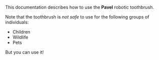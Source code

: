 This documentation describes how to use the **Pavel** robotic toothbrush.

Note that the toothbrush is *not safe* to use for the following groups of individuals:
- Children
- Wildlife
- Pets

But you can use it!
